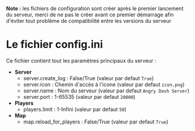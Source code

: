 <!-- TITLE: Configuration -->
<!-- SUBTITLE: La configuration du serveur -->

**Note :** les fichiers de configuration sont créer après le premier lancement du serveur, merci de ne pas le créer avant ce premier démarrage afin d'éviter tout problème de compatibilité entre les versions du serveur

# Le fichier config.ini
Ce fichier contient tout les paramètres principaux du serveur :
* **Server**
	* server.create_log : False/True (valeur par defaut `True`)
	* server.icon : Chemin d'accès à l'icone (valeur par defaut `icon.png`)
	* <span>server.name</span> : Nom du serveur (valeur par defaut `Angry Dash Server`)
	* server.port : 1-65535 (valeur par defaut `20000`)
* **Players**
	* players.limit : 1-Infini (valeur par defaut `50`)
* **Map**
	* map.reload_for_players : False/True (valeur par defaut `True`)